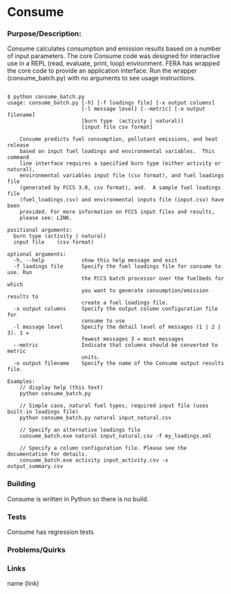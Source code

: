 # Consume

### Purpose/Description:
Consume calculates consumption and emission results based on a number of input parameters. The core Consume code was designed for interactive use in a REPL (read, evaluate, print, loop) environment. FERA has wrapped the core code to provide an application interface. Run the wrapper (consume_batch.py) with no arguments to see usage instructions.

```

$ python consume_batch.py 
usage: consume_batch.py [-h] [-f loadings file] [-x output columns]
                        [-l message level] [--metric] [-o output filename]
                        [burn type	(activity | natural)]
                        [input file	csv format]

    Consume predicts fuel consumption, pollutant emissions, and heat release
    based on input fuel loadings and environmental variables.  This command
    line interface requires a specified burn type (either activity or natural),
    environmental variables input file (csv format), and fuel loadings file
    (generated by FCCS 3.0, csv format), and.  A sample fuel loadings file
    (fuel_loadings.csv) and environmental inputs file (input.csv) have been
    provided. For more information on FCCS input files and results,
    please see: LINK.

positional arguments:
  burn type	(activity | natural)
  input file	(csv format)

optional arguments:
  -h, --help            show this help message and exit
  -f loadings file      Specify the fuel loadings file for consume to use. Run
                        the FCCS batch processor over the fuelbeds for which
                        you want to generate consumption/emission results to
                        create a fuel loadings file.
  -x output columns     Specify the output column configuration file for
                        consume to use
  -l message level      Specify the detail level of messages (1 | 2 | 3). 1 =
                        fewest messages 3 = most messages
  --metric              Indicate that columns should be converted to metric
                        units.
  -o output filename    Specify the name of the Consume output results file.

Examples:
    // display help (this text)
    python consume_batch.py

    // Simple case, natural fuel types, required input file (uses built-in loadings file)
    python consume_batch.py natural input_natural.csv

    // Specify an alternative loadings file
    consume_batch.exe natural input_natural.csv -f my_loadings.xml

    // Specify a column configuration file. Please see the documentation for details.
    consume_batch.exe activity input_activity.csv -x output_summary.csv

```

### Building
Consume is written in Python so there is no build. 

### Tests
Consume has regression tests

### Problems/Quirks

### Links
name (link)